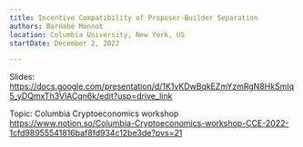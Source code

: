 ```yaml
---
title: Incentive Compatibility of Proposer-Builder Separation
authors: Barnabé Monnot
location: Columbia University, New York, US
startDate: December 2, 2022

---
```


Slides: <https://docs.google.com/presentation/d/1K1vKDwBqkEZmYzmRgN8HkSmIq5_yDQmxTh3VlACqn6k/edit?usp=drive_link>

Topic: Columbia Cryptoeconomics workshop <https://www.notion.so/Columbia-Cryptoeconomics-workshop-CCE-2022-1cfd98955541816baf8fd934c12be3de?pvs=21>